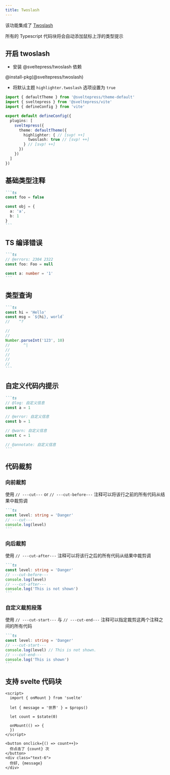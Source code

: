 ```yaml
---
title: Twoslash
---
```


该功能集成了 [Twoslash](https://github.com/twoslashes/twoslash)

所有的 Typescript 代码块将会自动添加鼠标上浮的类型提示

## 开启 twoslash

* 安装 @sveltepress/twoslash 依赖

@install-pkg(@sveltepress/twoslash)

* 将默认主题 `highlighter.twoslash` 选项设置为 `true`
```ts title="vite.config.(js|ts)"
import { defaultTheme } from '@sveltepress/theme-default'
import { sveltepress } from '@sveltepress/vite'
import { defineConfig } from 'vite'

export default defineConfig({
  plugins: [
    sveltepress({
      theme: defaultTheme({
        highlighter: { // [svp! ++]
          twoslash: true // [svp! ++]
        } // [svp! ++]
      })
    })
  ]
})
```

## 基础类型注释

````md live
```ts
const foo = false

const obj = {
  a: 'a',
  b: 1
}
```
````

## TS 编译错误

````md live
```ts
// @errors: 2304 2322
const foo: Foo = null

const a: number = '1'
```
````

## 类型查询

````md live
```ts
const hi = 'Hello'
const msg = `${hi}, world`
//    ^?

//
//
Number.parseInt('123', 10)
//      ^|
//
//
//
//
```
````

## 自定义代码内提示

````md live
```ts
// @log: 自定义信息
const a = 1

// @error: 自定义信息
const b = 1

// @warn: 自定义信息
const c = 1

// @annotate: 自定义信息
```
````

## 代码裁剪

### 向前裁剪

使用 `// ---cut---` or `// ---cut-before---` 注释可以将该行之前的所有代码从结果中裁剪调

````md live
```ts
const level: string = 'Danger'
// ---cut---
console.log(level)
```
````

### 向后裁剪

使用 `// ---cut-after---` 注释可以将该行之后的所有代码从结果中裁剪调

````md live
```ts
const level: string = 'Danger'
// ---cut-before---
console.log(level)
// ---cut-after---
console.log('This is not shown')
```
````

### 自定义裁剪段落

使用 `// ---cut-start---` 与 `// ---cut-end---` 注释可以指定裁剪这两个注释之间的所有代码

````md live
```ts
const level: string = 'Danger'
// ---cut-start---
console.log(level) // This is not shown.
// ---cut-end---
console.log('This is shown')
```
````

## 支持 svelte 代码块

```svelte
<script>
  import { onMount } from 'svelte'

  let { message = '世界' } = $props()

  let count = $state(0)

  onMount(() => {
  })
</script>

<button onclick={() => count++}>
  你点击了 {count} 次
</button>
<div class="text-6">
  你好, {message}
</div>
```
